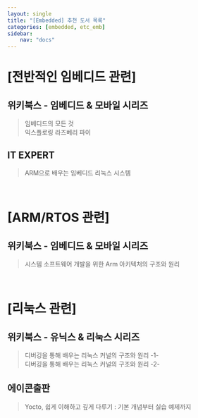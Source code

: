 ```yaml
---
layout: single
title: "[Embedded] 추천 도서 목록"
categories: [embedded, etc_emb]
sidebar:
    nav: "docs"
---
```


# **[전반적인 임베디드 관련]**
## 위키북스 - 임베디드 & 모바일 시리즈
> 임베디드의 모든 것 <br/>
> 익스플로링 라즈베리 파이 <br/>

## IT EXPERT
> ARM으로 배우는 임베디드 리눅스 시스템 <br/>

<br/>

# **[ARM/RTOS 관련]**
## 위키북스 - 임베디드 & 모바일 시리즈
> 시스템 소프트웨어 개발을 위한 Arm 아키텍처의 구조와 원리 <br/>

<br/>

# **[리눅스 관련]**
## 위키북스 - 유닉스 & 리눅스 시리즈  
> 디버깅을 통해 배우는 리눅스 커널의 구조와 원리 -1- <br/>
> 디버깅을 통해 배우는 리눅스 커널의 구조와 원리 -2- <br/>

## 에이콘출판
> Yocto, 쉽게 이해하고 깊게 다루기 : 기본 개념부터 실습 예제까지  <br/>